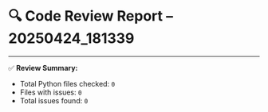 # 🔍 Code Review Report – 20250424_181339

---

✅ **Review Summary:**
- Total Python files checked: `0`
- Files with issues: `0`
- Total issues found: `0`
